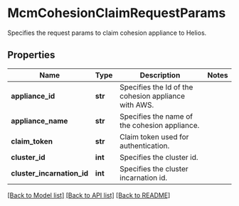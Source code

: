 # McmCohesionClaimRequestParams

Specifies the request params to claim cohesion appliance to Helios.

## Properties
Name | Type | Description | Notes
------------ | ------------- | ------------- | -------------
**appliance_id** | **str** | Specifies the Id of the cohesion appliance with AWS. | 
**appliance_name** | **str** | Specifies the name of the cohesion appliance. | 
**claim_token** | **str** | Claim token used for authentication. | 
**cluster_id** | **int** | Specifies the cluster id. | 
**cluster_incarnation_id** | **int** | Specifies the cluster incarnation id. | 

[[Back to Model list]](../README.md#documentation-for-models) [[Back to API list]](../README.md#documentation-for-api-endpoints) [[Back to README]](../README.md)


